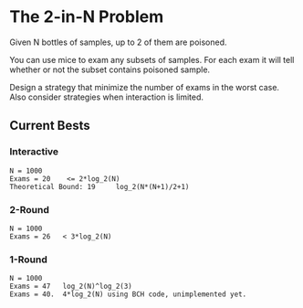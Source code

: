 # The 2-in-N Problem

Given N bottles of samples, up to 2 of them are poisoned.

You can use mice to exam any subsets of samples.  For each exam it will tell whether or not the subset contains poisoned sample.

Design a strategy that minimize the number of exams in the worst case.  Also consider strategies when interaction is limited.

## Current Bests

### Interactive
```
N = 1000
Exams = 20    <= 2*log_2(N)
Theoretical Bound: 19     log_2(N*(N+1)/2+1)
```

### 2-Round
```
N = 1000
Exams = 26   < 3*log_2(N)
```

### 1-Round
```
N = 1000
Exams = 47   log_2(N)^log_2(3)
Exams = 40.  4*log_2(N) using BCH code, unimplemented yet.
```
